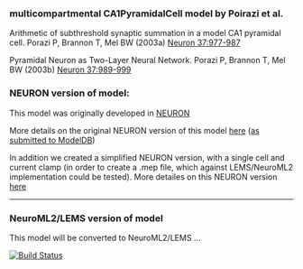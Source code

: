 ### multicompartmental CA1PyramidalCell model by Poirazi et al.

Arithmetic of subthreshold synaptic summation in a model CA1 pyramidal cell. Porazi P, Brannon T, Mel BW (2003a) [Neuron 37:977-987](http://www.ncbi.nlm.nih.gov/pubmed/12670426)

Pyramidal Neuron as Two-Layer Neural Network. Porazi P, Brannon T, Mel BW (2003b) [Neuron 37:989-999](http://www.ncbi.nlm.nih.gov/pubmed/12670427)

### NEURON version of model:

This model was originally developed in [NEURON](https://www.neuron.yale.edu/neuron/)

More details on the original NEURON version of this model [here](https://github.com/andrisecker/Poirazi2003-CA1Pyr/tree/master/ModelDB_NEURON) ([as submitted to ModelDB](https://senselab.med.yale.edu/modeldb/showModel.cshtml?model=20212)) 

In addition we created a simplified NEURON version, with a single cell and current clamp (in order to create a .mep file, which against LEMS/NeuroML2 implementation could be tested). More detailes on this NEURON version [here](/NEURON)

-------------------------------------------------------------------------------------------------------------------------------

### NeuroML2/LEMS version of model

This model will be converted to NeuroML2/LEMS ...

[![Build Status](https://travis-ci.org/OpenSourceBrain/Poirazi2003-CA1PyramidalCell.svg?branch=master)](https://travis-ci.org/OpenSourceBrain/Poirazi2003-CA1PyramidalCell)

